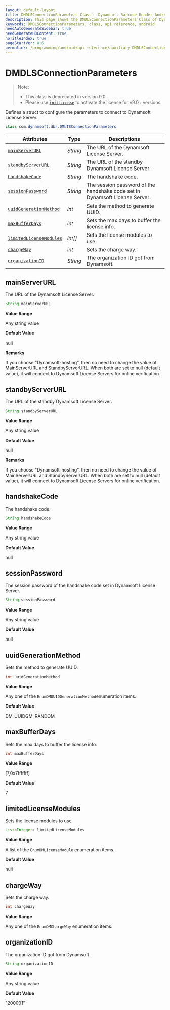 ```yaml
---
layout: default-layout
title: DMDLSConnectionParameters Class - Dynamsoft Barcode Reader Android API Reference
description: This page shows the DMDLSConnectionParameters Class of Dynamsoft Barcode Reader for Android SDK.
keywords: DMDLSConnectionParameters, class, api reference, android
needAutoGenerateSidebar: true
needGenerateH3Content: true
noTitleIndex: true
pageStartVer: 8.6
permalink: /programming/android/api-reference/auxiliary-DMDLSConnectionParameters.html
---
```



# DMDLSConnectionParameters

> Note:  
>  
> - This class is deprecated in version 9.0.
> - Please use [`initLicense`](primary-license.html#initlicense) to activate the license for v9.0+ versions.

Defines a struct to configure the parameters to connect to Dynamsoft License Server.  

```java
class com.dynamsoft.dbr.DMLTSConnectionParameters
```

| Attributes | Type | Descriptions |
|----------- | ---- | ----------- |
| [`mainServerURL`](#mainserverurl) | *String* | The URL of the Dynamsoft License Server. |
| [`standbyServerURL`](#standbyserverurl) | *String* | The URL of the standby Dynamsoft License Server. |
| [`handshakeCode`](#handshakecode) | *String* | The handshake code. |
| [`sessionPassword`](#sessionpassword) | *String* | The session password of the handshake code set in Dynamsoft License Server. |
| [`uuidGenerationMethod`](#uuidgenerationmethod) | *int* | Sets the method to generate UUID. |
| [`maxBufferDays`](#maxbufferdays) | *int* | Sets the max days to buffer the license info. |
| [`limitedLicenseModules`](#limitedlicensemodules) | *int[]* | Sets the license modules to use. |
| [`chargeWay`](#chargeway) | *int* | Sets the charge way. |
| [`organizationID`](#organizationid) | *String* | The organization ID got from Dynamsoft. |

## mainServerURL

The URL of the Dynamsoft License Server.

```java
String mainServerURL
```

**Value Range**

Any string value

**Default Value**

null

**Remarks**

If you choose "Dynamsoft-hosting", then no need to change the value of MainServerURL and StandbyServerURL. When both are set to null (default value), it will connect to Dynamsoft License Servers for online verification.

## standbyServerURL

The URL of the standby Dynamsoft License Server.

```java
String standbyServerURL
```

**Value Range**

Any string value

**Default Value**

null

**Remarks**

If you choose "Dynamsoft-hosting", then no need to change the value of MainServerURL and StandbyServerURL. When both are set to null (default value), it will connect to Dynamsoft License Servers for online verification.

## handshakeCode

The handshake code.

```java
String handshakeCode
```

**Value Range**

Any string value

**Default Value**

null

## sessionPassword

The session password of the handshake code set in Dynamsoft License Server.

```java
String sessionPassword
```

**Value Range**

Any string value

**Default Value**

null

## uuidGenerationMethod

Sets the method to generate UUID.

```java
int uuidGenerationMethod
```

**Value Range**

Any one of the `EnumDMUUIDGenerationMethod`enumeration items.

**Default Value**

DM_UUIDGM_RANDOM

## maxBufferDays

Sets the max days to buffer the license info.

```java
int maxBufferDays
```

**Value Range**

[7,0x7fffffff]  

**Default Value**

7

## limitedLicenseModules

Sets the license modules to use.

```java
List<Integer> limitedLicenseModules
```

**Value Range**

A list of the `EnumDMLicenseModule` enumeration items.

**Default Value**

null

## chargeWay

Sets the charge way.

```java
int chargeWay
```

**Value Range**

Any one of the `EnumDMChargeWay` enumeration items.

## organizationID

The organization ID got from Dynamsoft.

```java
String organizationID
```

**Value Range**

Any string value

**Default Value**

"200001"
